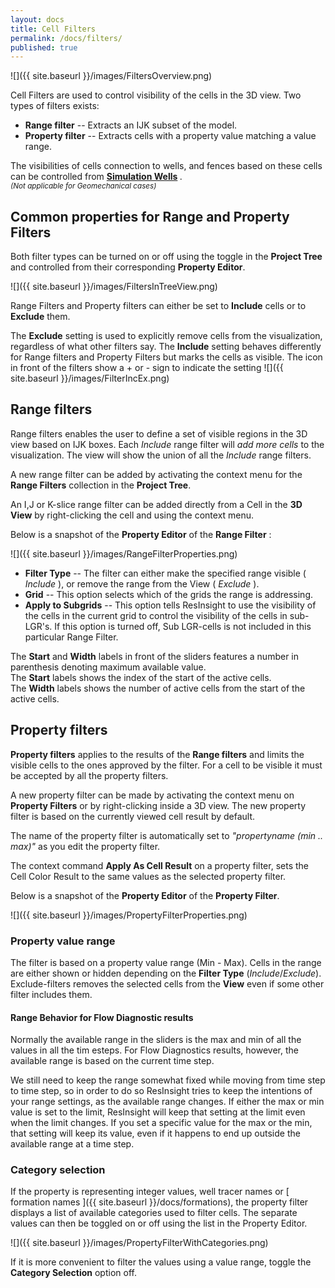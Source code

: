 ```yaml
---
layout: docs
title: Cell Filters
permalink: /docs/filters/
published: true
---
```

![]({{ site.baseurl }}/images/FiltersOverview.png)

Cell Filters are used to control visibility of the cells in the 3D view. Two types of filters exists:

- **Range filter** -- Extracts an IJK subset of the model.
- **Property filter** -- Extracts cells with a property value matching a value range.

<div class="note">
The visibilities of cells connection to wells, and fences based on these cells can be controlled from <b> <a href="{{ site.baseurl }}/docs/simulationwells">Simulation Wells</a> </b>.<br> 
<small><i>(Not applicable for Geomechanical cases)</i></small>
</div>

## Common properties for Range and Property Filters

Both filter types can be turned on or off using the toggle in the **Project Tree** and controlled from their corresponding **Property Editor**.

![]({{ site.baseurl }}/images/FiltersInTreeView.png)

Range Filters and Property filters can either be set to **Include** cells or to **Exclude** them. 

The **Exclude** setting is used to explicitly remove cells from the visualization, regardless of what other filters say. 
The **Include** setting behaves differently for Range filters and Property Filters but marks the cells as visible.
The icon in front of the filters show a + or - sign to indicate the setting ![]({{ site.baseurl }}/images/FilterIncEx.png)


## Range filters

Range filters enables the user to define a set of visible regions in the 3D view based on IJK boxes.
Each *Include* range filter will *add more cells* to the visualization. The view will show the union of all the *Include* range filters.

A new range filter can be added by activating the context menu for the **Range Filters** collection in the **Project Tree**. 

<div class="note">
An I,J or K-slice range filter can be added directly from a Cell in the <b>3D View</b> by right-clicking the cell and using the context menu. 
</div>

Below is a snapshot of the **Property Editor** of the **Range Filter** :

![]({{ site.baseurl }}/images/RangeFilterProperties.png)

 - **Filter Type** -- The filter can either make the specified range visible ( *Include* ), or remove the range from the View ( *Exclude* ).
 - **Grid** --  This option selects which of the grids the range is addressing.
 - **Apply to Subgrids** -- This option tells ResInsight to use the visibility of the cells in the current grid to control the visibility of the cells in sub-LGR's. If this option is turned off, Sub LGR-cells is not included in this particular Range Filter.  
 
The **Start** and **Width** labels in front of the sliders features a number in parenthesis denoting maximum available value.<br>
The **Start** labels shows the index of the start of the active cells.<br>
The **Width** labels shows the number of active cells from the start of the active cells.

## Property filters

**Property filters** applies to the results of the **Range filters** and limits the visible cells to the ones approved by the filter. For a cell to be visible it must be accepted by all the property filters. 

A new property filter can be made by activating the context menu on **Property Filters** or by right-clicking inside a 3D view. The new property filter is based on the currently viewed cell result by default. 

The name of the property filter is automatically set to *"propertyname (min .. max)"* as you edit the property filter.

<div class="note">
The context command <b>Apply As Cell Result</b> on a property filter, sets the Cell Color Result to the same values as the selected property filter.
</div>

Below is a snapshot of the **Property Editor** of the **Property Filter**.
  
![]({{ site.baseurl }}/images/PropertyFilterProperties.png)

### Property value range
The filter is based on a property value range (Min - Max). Cells in the range are either shown or hidden depending on the **Filter Type** (*Include*/*Exclude*). Exclude-filters removes the selected cells from the **View** even if some other filter includes them.

#### Range Behavior for Flow Diagnostic results
Normally the available range in the sliders is the max and min of all the values in all the tim esteps. For Flow Diagnostics results, however, the available range is based on the current time step. 

We still need to keep the range somewhat fixed while moving from time step to time step, so in order to do so ResInsight tries to keep the intentions of your range settings, as the available range changes. If either the max or min value is set to the limit, ResInsight will keep that setting at the limit even when the limit changes. If you set a specific value for the max or the min, that setting will keep its value, even if it happens to end up outside the available range at a time step.   

### Category selection
If the property is representing integer values, well tracer names or [ formation names ]({{ site.baseurl }}/docs/formations), the property filter displays a list of available categories used to filter cells. The separate values can then be toggled on or off using the list in the Property Editor.

![]({{ site.baseurl }}/images/PropertyFilterWithCategories.png)

If it is more convenient to filter the values using a value range, toggle the **Category Selection** option off.

